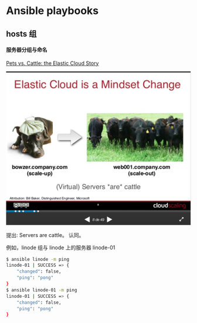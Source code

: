 # Ansible playbooks



## hosts 组

#### 服务器分组与命名

[Pets vs. Cattle: the Elastic Cloud Story](https://es.slideshare.net/randybias/pets-vs-cattle-the-elastic-cloud-story)

![Servers are cattle](images/pets-vs-cattle.png)

提出: Servers are cattle。
认同。


例如，linode 组与 linode 上的服务器 linode-01


```bash
$ ansible linode -m ping
linode-01 | SUCCESS => {
    "changed": false,
    "ping": "pong"
}
$ ansible linode-01 -m ping
linode-01 | SUCCESS => {
    "changed": false,
    "ping": "pong"
}
```
